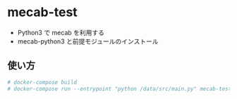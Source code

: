 # mecab-test

* Python3 で mecab を利用する
* mecab-python3 と前提モジュールのインストール

## 使い方

```bash
# docker-compose build
# docker-compose run --entrypoint "python /data/src/main.py" mecab-test '私はpythonでmecabを扱うテストをしています。'
```
